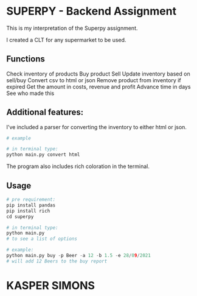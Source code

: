 # SUPERPY - Backend Assignment

This is my interpretation of the Superpy assignment. 

I created a CLT for any supermarket to be used.

## Functions
<inventory>     Check inventory of products
<buy>           Buy product
<sell>          Sell
<update>        Update inventory based on sell/buy
<convert>       Convert csv to html or json
<remove>        Remove product from inventory if expired
<eco>           Get the amount in costs, revenue and profit
<advance>       Advance time in days 
<credits>       See who made this

## Additional features:
I've included a parser for converting the inventory to either html or json.
```python
# example

# in terminal type:
python main.py convert html

```

The program also includes rich coloration in the terminal.

## Usage


```python
# pre requirement:
pip install pandas
pip install rich
cd superpy

# in terminal type:
python main.py
# to see a list of options

# example:
python main.py buy -p Beer -a 12 -b 1.5 -e 28/09/2021
# will add 12 Beers to the buy report

```

# KASPER SIMONS 
